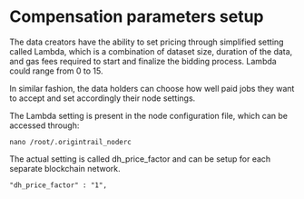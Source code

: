 # Compensation parameters setup

The data creators have the ability to set pricing through simplified setting called Lambda, which is a combination of dataset size, duration of the data, and gas fees required to start and finalize the bidding process. Lambda could range from 0 to 15.

In similar fashion, the data holders can choose how well paid jobs they want to accept and set accordingly their node settings.

The Lambda setting is present in the node configuration file, which can be accessed through:

```
nano /root/.origintrail_noderc
```

The actual setting is called dh_price_factor and can be setup for each separate blockchain network.

```
"dh_price_factor" : "1",
```



